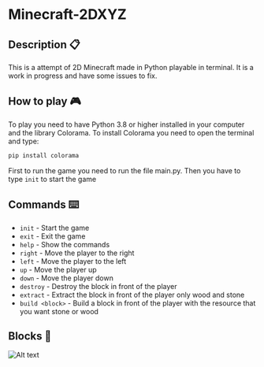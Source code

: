# Minecraft-2DXYZ

## Description :clipboard:

This is a attempt of 2D Minecraft  made in Python playable in terminal. It is a work in progress and have some issues to fix.

## How to play :video_game:

To play you need to have Python 3.8 or higher installed in your computer and the library Colorama. To install Colorama you need to open the terminal and type:

```bash
pip install colorama
```

First to run the game you need to run the file main.py. Then you have to type `init` to start the game

## Commands :keyboard:

- `init` - Start the game
- `exit` - Exit the game
- `help` - Show the commands
- `right` - Move the player to the right
- `left` - Move the player to the left
- `up` - Move the player up
- `down` - Move the player down
- `destroy` - Destroy the block in front of the player
- `extract` - Extract the block in front of the player only wood and stone
- `build <block>` - Build a block in front of the player with the resource that you want stone or wood

## Blocks :bricks:

![Alt text](image.png)